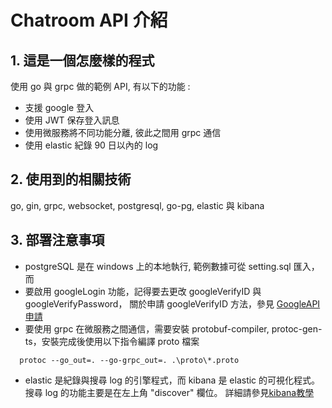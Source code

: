 # Chatroom API 介紹

## 1. 這是一個怎麼樣的程式

  使用 go 與 grpc 做的範例 API, 有以下的功能 :
  
 * 支援 google 登入
 * 使用 JWT 保存登入訊息 
 * 使用微服務將不同功能分離, 彼此之間用 grpc 通信
 * 使用 elastic 紀錄 90 日以內的 log

## 2. 使用到的相關技術
  go, gin, grpc, websocket, postgresql, go-pg, elastic 與 kibana
  
## 3. 部署注意事項
 * postgreSQL 是在 windows 上的本地執行, 範例數據可從 setting.sql 匯入，而
 * 要啟用 googleLogin 功能，記得要去更改 googleVerifyID 與 googleVerifyPassword，
 關於申請 googleVerifyID 方法，參見 [GoogleAPI申請](https://blog.hungwin.com.tw/aspnet-google-login/)
 * 要使用 grpc 在微服務之間通信，需要安裝  protobuf-compiler, protoc-gen-ts，安裝完成後使用以下指令編譯 proto 檔案

 ```
   protoc --go_out=. --go-grpc_out=. .\proto\*.proto
```

 * elastic 是紀錄與搜尋 log 的引擎程式，而 kibana 是 elastic 的可視化程式。搜尋 log 的功能主要是在左上角 "discover" 欄位。
   詳細請參見[kibana教學](https://medium.com/%E7%A8%8B%E5%BC%8F%E4%B9%BE%E8%B2%A8/elk-%E6%95%99%E5%AD%B8%E8%88%87%E4%BB%8B%E7%B4%B9-c54af6f06e61)